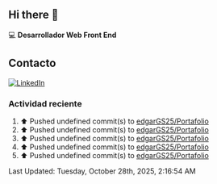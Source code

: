 ## Hi there 👋

:computer: **Desarrollador Web Front End**

## Contacto
[![LinkedIn](https://img.shields.io/badge/LinkedIn-0A66C2?style=for-the-badge&logo=linkedin&logoColor=white)](https://www.linkedin.com/in/edgar-garc%C3%ADa-a91898289/)

### Actividad reciente
<!--RECENT_ACTIVITY:start-->
1. ⬆️ Pushed undefined commit(s) to [edgarGS25/Portafolio](https://github.com/edgarGS25/Portafolio)<br>
2. ⬆️ Pushed undefined commit(s) to [edgarGS25/Portafolio](https://github.com/edgarGS25/Portafolio)<br>
3. ⬆️ Pushed undefined commit(s) to [edgarGS25/Portafolio](https://github.com/edgarGS25/Portafolio)<br>
4. ⬆️ Pushed undefined commit(s) to [edgarGS25/Portafolio](https://github.com/edgarGS25/Portafolio)<br>
5. ⬆️ Pushed undefined commit(s) to [edgarGS25/Portafolio](https://github.com/edgarGS25/Portafolio)<br>
<!--RECENT_ACTIVITY:end-->
<!--RECENT_ACTIVITY:last_update-->
Last Updated: Tuesday, October 28th, 2025, 2:16:54 AM
<!--RECENT_ACTIVITY:last_update_end-->
